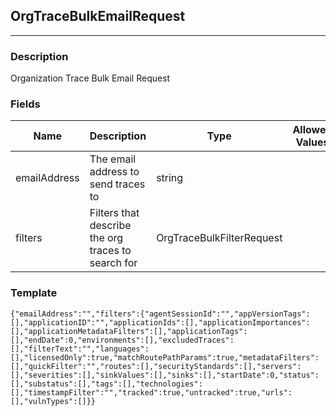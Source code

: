 ## OrgTraceBulkEmailRequest
---
### Description
Organization Trace Bulk Email Request
### Fields
| Name | Description | Type | Allowed Values | Required |
| ---- | ----------- | ---- | -------------- | -------- |
| emailAddress | The email address to send traces to | string |  | true |
| filters | Filters that describe the org traces to search for | OrgTraceBulkFilterRequest |  | true |
### Template
```
{"emailAddress":"","filters":{"agentSessionId":"","appVersionTags":[],"applicationID":"","applicationIds":[],"applicationImportances":[],"applicationMetadataFilters":[],"applicationTags":[],"endDate":0,"environments":[],"excludedTraces":[],"filterText":"","languages":[],"licensedOnly":true,"matchRoutePathParams":true,"metadataFilters":[],"quickFilter":"","routes":[],"securityStandards":[],"servers":[],"severities":[],"sinkValues":[],"sinks":[],"startDate":0,"status":[],"substatus":[],"tags":[],"technologies":[],"timestampFilter":"","tracked":true,"untracked":true,"urls":[],"vulnTypes":[]}}
```
